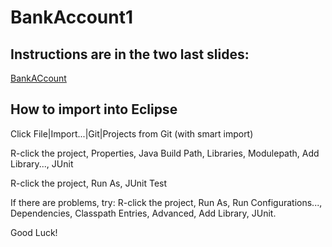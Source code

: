 # BankAccount1

## Instructions are in the two last slides:
[BankACcount](https://docs.google.com/presentation/d/1h2Da86x3tjDyWM2fkKlebI1pI-PJokj-SGubSjCwCsM/edit?usp=sharing)

## How to import into Eclipse
Click File|Import...|Git|Projects from Git (with smart import)

R-click the project, Properties, Java Build Path, Libraries, Modulepath, Add Library..., JUnit

R-click the project, Run As, JUnit Test

If there are problems, try:
R-click the project, Run As, Run Configurations..., Dependencies, Classpath Entries, Advanced, Add Library, JUnit.

Good Luck!
